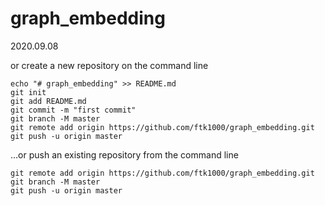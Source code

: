 # graph_embedding

2020.09.08


or create a new repository on the command line

    echo "# graph_embedding" >> README.md
    git init
    git add README.md
    git commit -m "first commit"
    git branch -M master
    git remote add origin https://github.com/ftk1000/graph_embedding.git
    git push -u origin master
                
…or push an existing repository from the command line

    git remote add origin https://github.com/ftk1000/graph_embedding.git
    git branch -M master
    git push -u origin master
